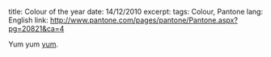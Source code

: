 title: Colour of the year
date: 14/12/2010
excerpt: 
tags: Colour, Pantone
lang: English
link: http://www.pantone.com/pages/pantone/Pantone.aspx?pg=20821&ca=4

Yum yum [yum](http://www.pantone.com/pages/pantone/Pantone.aspx?pg=20821&ca=4).